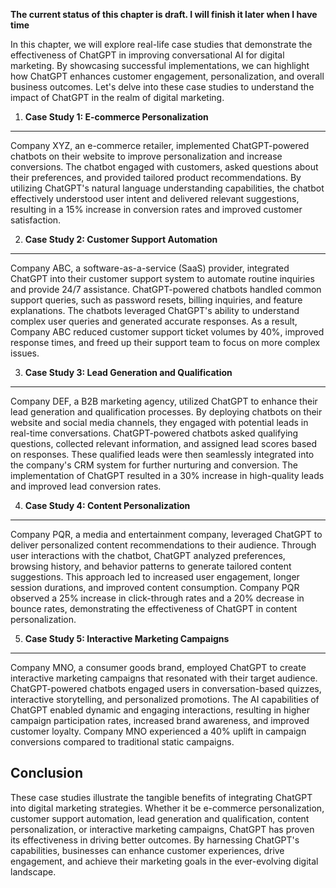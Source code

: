 **The current status of this chapter is draft. I will finish it later when I have time**

In this chapter, we will explore real-life case studies that demonstrate the effectiveness of ChatGPT in improving conversational AI for digital marketing. By showcasing successful implementations, we can highlight how ChatGPT enhances customer engagement, personalization, and overall business outcomes. Let's delve into these case studies to understand the impact of ChatGPT in the realm of digital marketing.

1. **Case Study 1: E-commerce Personalization**
-----------------------------------------------

Company XYZ, an e-commerce retailer, implemented ChatGPT-powered chatbots on their website to improve personalization and increase conversions. The chatbot engaged with customers, asked questions about their preferences, and provided tailored product recommendations. By utilizing ChatGPT's natural language understanding capabilities, the chatbot effectively understood user intent and delivered relevant suggestions, resulting in a 15% increase in conversion rates and improved customer satisfaction.

2. **Case Study 2: Customer Support Automation**
------------------------------------------------

Company ABC, a software-as-a-service (SaaS) provider, integrated ChatGPT into their customer support system to automate routine inquiries and provide 24/7 assistance. ChatGPT-powered chatbots handled common support queries, such as password resets, billing inquiries, and feature explanations. The chatbots leveraged ChatGPT's ability to understand complex user queries and generated accurate responses. As a result, Company ABC reduced customer support ticket volumes by 40%, improved response times, and freed up their support team to focus on more complex issues.

3. **Case Study 3: Lead Generation and Qualification**
------------------------------------------------------

Company DEF, a B2B marketing agency, utilized ChatGPT to enhance their lead generation and qualification processes. By deploying chatbots on their website and social media channels, they engaged with potential leads in real-time conversations. ChatGPT-powered chatbots asked qualifying questions, collected relevant information, and assigned lead scores based on responses. These qualified leads were then seamlessly integrated into the company's CRM system for further nurturing and conversion. The implementation of ChatGPT resulted in a 30% increase in high-quality leads and improved lead conversion rates.

4. **Case Study 4: Content Personalization**
--------------------------------------------

Company PQR, a media and entertainment company, leveraged ChatGPT to deliver personalized content recommendations to their audience. Through user interactions with the chatbot, ChatGPT analyzed preferences, browsing history, and behavior patterns to generate tailored content suggestions. This approach led to increased user engagement, longer session durations, and improved content consumption. Company PQR observed a 25% increase in click-through rates and a 20% decrease in bounce rates, demonstrating the effectiveness of ChatGPT in content personalization.

5. **Case Study 5: Interactive Marketing Campaigns**
----------------------------------------------------

Company MNO, a consumer goods brand, employed ChatGPT to create interactive marketing campaigns that resonated with their target audience. ChatGPT-powered chatbots engaged users in conversation-based quizzes, interactive storytelling, and personalized promotions. The AI capabilities of ChatGPT enabled dynamic and engaging interactions, resulting in higher campaign participation rates, increased brand awareness, and improved customer loyalty. Company MNO experienced a 40% uplift in campaign conversions compared to traditional static campaigns.

Conclusion
----------

These case studies illustrate the tangible benefits of integrating ChatGPT into digital marketing strategies. Whether it be e-commerce personalization, customer support automation, lead generation and qualification, content personalization, or interactive marketing campaigns, ChatGPT has proven its effectiveness in driving better outcomes. By harnessing ChatGPT's capabilities, businesses can enhance customer experiences, drive engagement, and achieve their marketing goals in the ever-evolving digital landscape.
